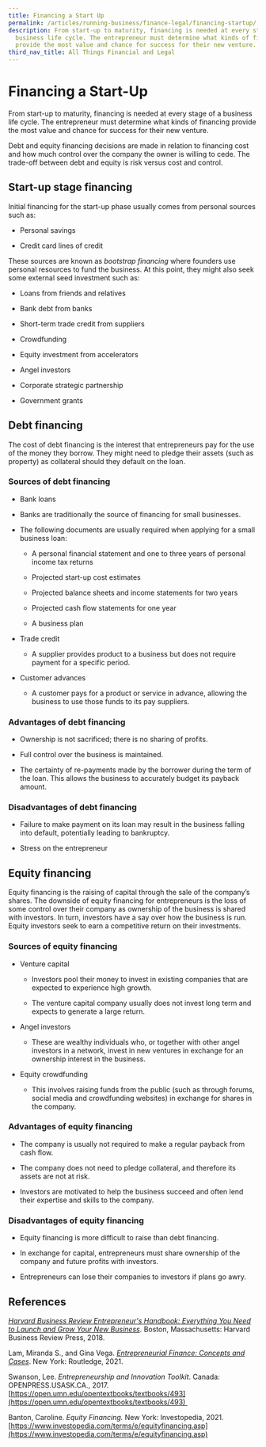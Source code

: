 ```yaml
---
title: Financing a Start Up
permalink: /articles/running-business/finance-legal/financing-startup/
description: From start-up to maturity, financing is needed at every stage of a
  business life cycle. The entrepreneur must determine what kinds of financing
  provide the most value and chance for success for their new venture.
third_nav_title: All Things Financial and Legal
---
```


# Financing a Start-Up  

From start-up to maturity, financing is needed at every stage of a business life cycle. The entrepreneur must determine what kinds of financing provide the most value and chance for success for their new venture.  

Debt and equity financing decisions are made in relation to financing cost and how much control over the company the owner is willing to cede. The trade-off between debt and equity is risk versus cost and control.  

## Start-up stage financing 

Initial financing for the start-up phase usually comes from personal sources such as: 

*   Personal savings 
    
*   Credit card lines of credit 
    
These sources are known as *bootstrap financing* where founders use personal resources to fund the business. At this point, they might also seek some external seed investment such as: 

*   Loans from friends and relatives 
    
*   Bank debt from banks 
    
*   Short-term trade credit from suppliers 
    
*   Crowdfunding 
    
*   Equity investment from accelerators 
    
*   Angel investors 
    
*   Corporate strategic partnership 
    
*   Government grants 
    

## Debt financing 

The cost of debt financing is the interest that entrepreneurs pay for the use of the money they borrow. They might need to pledge their assets (such as property) as collateral should they default on the loan.  

### Sources of debt financing 

-   Bank loans 
    

-   Banks are traditionally the source of financing for small businesses. 
    
-   The following documents are usually required when applying for a small business loan: 
    

	*   A personal financial statement and one to three years of personal income tax returns 
    
	*   Projected start-up cost estimates 
    

	*   Projected balance sheets and income statements for two years 
    
	*   Projected cash flow statements for one year 
    
	*   A business plan  
    

- Trade credit 
    
	*   A supplier provides product to a business but does not require payment for a specific period. 
    

-   Customer advances 
    

	*   A customer pays for a product or service in advance, allowing the business to use those funds to its pay suppliers. 
    

### Advantages of debt financing 

*   Ownership is not sacrificed; there is no sharing of profits. 
    
*   Full control over the business is maintained. 
    
*   The certainty of re-payments made by the borrower during the term of the loan. This allows the business to accurately budget its payback amount. 
    

### Disadvantages of debt financing 

*   Failure to make payment on its loan may result in the business falling into default, potentially leading to bankruptcy. 
    
*   Stress on the entrepreneur 
    

## Equity financing 

Equity financing is the raising of capital through the sale of the company’s shares. The downside of equity financing for entrepreneurs is the loss of some control over their company as ownership of the business is shared with investors. In turn, investors have a say over how the business is run. Equity investors seek to earn a competitive return on their investments.  

### Sources of equity financing 

-   Venture capital 
    

	*   Investors pool their money to invest in existing companies that are expected to experience high growth. 
    

	*   The venture capital company usually does not invest long term and expects to generate a large return.  
    

-   Angel investors 
    

	*   These are wealthy individuals who, or together with other angel investors in a network, invest in new ventures in exchange for an ownership interest in the business.  
    

-   Equity crowdfunding 
    

	*   This involves raising funds from the public (such as through forums, social media and crowdfunding websites) in exchange for shares in the company.  
 

### Advantages of equity financing 

*   The company is usually not required to make a regular payback from cash flow.  
    

*   The company does not need to pledge collateral, and therefore its assets are not at risk.  
    
*   Investors are motivated to help the business succeed and often lend their expertise and skills to the company.  
    

### Disadvantages of equity financing 

*   Equity financing is more difficult to raise than debt financing. 
    

*   In exchange for capital, entrepreneurs must share ownership of the company and future profits with investors. 
    
*   Entrepreneurs can lose their companies to investors if plans go awry. 
   

## References 

*[Harvard Business Review Entrepreneur's Handbook: Everything You Need to Launch and Grow Your New Business](https://nlb.overdrive.com/media/4986219)*. Boston, Massachusetts: Harvard Business Review Press, 2018. 

Lam, Miranda S., and Gina Vega. *[Entrepreneurial Finance: Concepts and Cases](https://catalogue.nlb.gov.sg/cgi-bin/spydus.exe/ENQ/WPAC/BIBENQ?SETLVL=1&BRN=205381735)*. New York: Routledge, 2021.  

Swanson, Lee. *Entrepreneurship and Innovation Toolkit*. Canada: OPENPRESS.USASK.CA., 2017. [https://open.umn.edu/opentextbooks/textbooks/493](https://open.umn.edu/opentextbooks/textbooks/493) 

Banton, Caroline. *Equity Financing.* New York: Investopedia, 2021. [https://www.investopedia.com/terms/e/equityfinancing.asp](https://www.investopedia.com/terms/e/equityfinancing.asp)